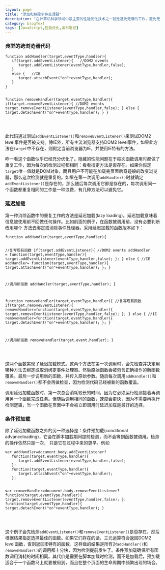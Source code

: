 ```yaml
---
layout: page
title: "添加和移除事件处理器"
description: "在计算机科学领域中最主要的性能优化技术之一就是避免无谓的工作，避免无谓的工作的概念有两重意思：别做无关紧要的工作，别重复做已经完成的工作。考虑一个添加和移除事件处理器的例子。"
category: blogText
tags: [JavaScript,性能优化,读书笔记]
---
```


<div class="p-section">
	<h3><i class="fa fa-star"></i> 典型的跨浏览器代码</h3>
<pre><code class="javascript">function addHandler(target,eventType,handler){
   if(target.addEventListener){   //DOM2 events
      target.addEventListener(eventType,handler,false);
   }
   else {   //IE
      target.attachEvent("on"+eventType,handler);
   }
}

function removeHandler(target,eventType,handler){
   if(target.removeEventListener){  //DOM2 events
      target.removeEventListener(eventType,handler,false);
   }
   else {
      target.detachEvent("on"+eventType,handler);
   }
}
</code></pre>	
	<p>此代码通过测试<code>addEventListener()</code>和<code>removeEventListener()</code>来测试DOM2 level事件是否被支持。除IE外，所有主流浏览器支持DOM2 level事件，如果此方法在<code>target</code>中不存在，则假定当前浏览器为IE，并使用IE特有的方法。</p><p>咋一看这个函数似乎已经充分优化了。隐藏的性能问题在于每次函数调用时都做了重复工作，因为每次的检测过程都相同：看看指定方法是否存在。如果你假定<code>target</code>唯一值就是DOM对象，而且用户不可能在加载完页面后奇迹般的改变浏览器，那么这次检测就是重复的。如果在第一次调用<code>addHandler()</code>时就确定<code>addEventListener()</code>是存在的，那么随后每次调用它都是存在的，每次调用同一个函数都重复相同的工作是一种浪费，有几种方法可以避免它。</p>
</div>
<div class="gap-line"></div>
<div class="p-section">
	<h3><i class="fa fa-star"></i> 延迟加载</h3>
	<p>第一种消除函数中的重复工作的方法是延迟加载(lazy loading)。延迟加载意味着信息被使用前不回做任何操作。比如前面的例子，在函数被调用前，没有必要判断改用哪个
	方法去绑定或消除事件处理器。采用延迟加载的函数版本如下：</p>
<pre><code class="javascript">function addHandler(target,eventType,handler){

   //复写现有函数
   if(target.addEventListener){  //DOM2 events
      addHandler = function(target,eventType,handler){
	     target.addEventListener(eventType,handler,false);
	  };
   }
   else {   //IE
      addHandler= function(target,eventType,handler){
	     target.attachEvent("on"+eventType,handler);
	  };
   }
   
   //调用新函数
   addHandler(target,eventType,handler);
}

function removeHandler(target,eventType,handler){
   //复写现有函数
   if(target.removeEventListener){
      removeHandler=function(target,eventType,handler){
	     target.removeEventListener(eventType,handler,false);
	  };
   }
   else {  //IE
      removeHandler=function(target,eventType,handler){
	     target.detachEvent("on"+eventType,handler);
	  };
   }
   
   //调用新函数
   removeHandler(target,event,handler);
}
</code></pre>	
	<p>这两个函数实现了延迟加载模式。这两个方法在第一次调用时，会先检查并决定用哪种方法去绑定或取消绑定事件处理器。然后原始函数会被包含正确操作的新函数覆盖。最后一步调用新的函数，并传入原始参数。随后每次调用<code>addHandler()</code>和<code>removeHandler()</code>都不会再做检查，因为检测代码已经被新的函数覆盖。</p>
	<p>调用延迟加载函数时，第一次总会消耗较长的时间，因为它必须运行检测接着再调用另一个函数完成任务。但随后调用相同的函数，速度会更快，因为不需要再执行检测逻辑，当一个函数在页面中不会被立即调用时延迟加载是最好的选择。</p>
</div>
<div class="gap-line"></div>
<div class="p-section">
	<h3><i class="fa fa-star"></i> 条件预加载</h3>
	<p>除了延迟加载函数之外的另一种选择是：条件预加载(conditional advanceloading)，它会在脚本加载期间提前检测，而不会等到函数被调用。检测的操作依然只是一次，
	只是它在过程中来的更早。例如</p>
<pre><code class="javascript">var addHandler=document.body.addEventListener?
   function(target,eventType,handler){
      target.addEventListener(eventType,handler,false);
   }:
   function(target,eventType,handler){
      target.attachEvent("on"+eventType,handler);
   };
   
var removeHandler=document.body.removeEventListener?
   function(target,eventType,handler){
      target.removeEventListener(eventType,handler,false);
   }:
   function(target,eventType,handler){
      target.detachEvent("on"+eventType,handler);
   }
</code></pre>	
	<p>这个例子会先检测<code>addEventListener()</code>和<code>removeEventListener()</code>是否存在，然后根据结果指定选择最佳的函数。如果它们存在的话，三元运算符会返回DOM2 level函数，否则返回IE特有的函数，这样做的结果是所有对<code>addHandler()</code>和<code>removeHandler()</code>的调用都十分快，因为检测提前发生了。条件预加载确保所有函数调用消耗的时间相同。其代价是需要在脚本加载时检测，而不是加载后，预加载适合于一个函数马上就要被用到，而且在整个页面的生命周期中频繁出现的场合。</p>
</div>
